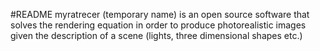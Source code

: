 #README
myratrecer (temporary name) is an open source software that solves the rendering equation in order to produce photorealistic images given the description of a scene (lights, three dimensional shapes etc.)
